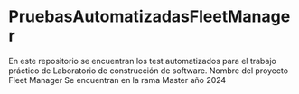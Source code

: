 # PruebasAutomatizadasFleetManager
En este repositorio se encuentran los test automatizados para el trabajo práctico de Laboratorio de construcción de software. Nombre del proyecto Fleet Manager 
Se encuentran en la rama Master
año 2024 
